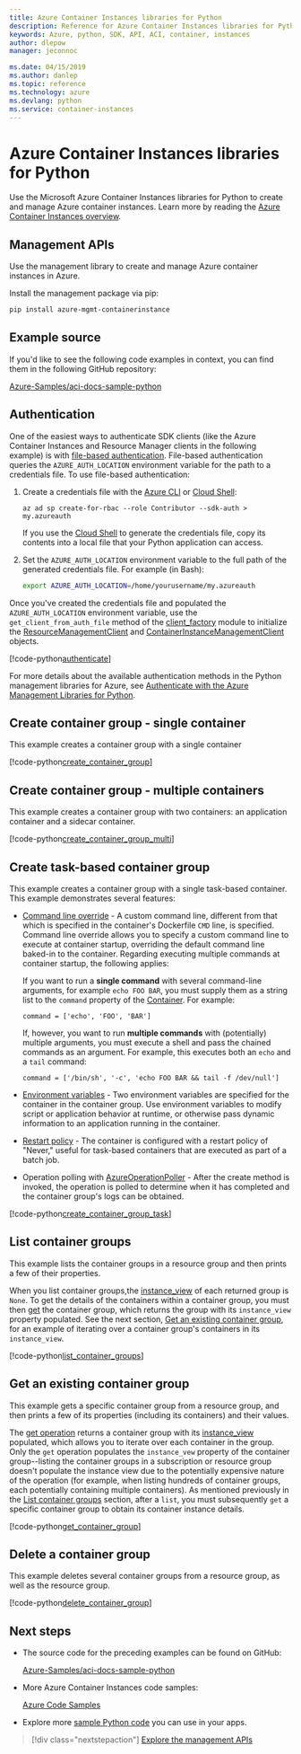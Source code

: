 ```yaml
---
title: Azure Container Instances libraries for Python
description: Reference for Azure Container Instances libraries for Python
keywords: Azure, python, SDK, API, ACI, container, instances
author: dlepow
manager: jeconnoc

ms.date: 04/15/2019
ms.author: danlep
ms.topic: reference
ms.technology: azure
ms.devlang: python
ms.service: container-instances
---
```


# Azure Container Instances libraries for Python

Use the Microsoft Azure Container Instances libraries for Python to create and manage Azure container instances. Learn more by reading the [Azure Container Instances overview](/azure/container-instances/container-instances-overview).

## Management APIs

Use the management library to create and manage Azure container instances in Azure.

Install the management package via pip:

```bash
pip install azure-mgmt-containerinstance
```

## Example source

If you'd like to see the following code examples in context, you can find them in the following GitHub repository:

[Azure-Samples/aci-docs-sample-python](https://github.com/Azure-Samples/aci-docs-sample-python)

## Authentication

One of the easiest ways to authenticate SDK clients (like the Azure Container Instances and Resource Manager clients in the following example) is with [file-based authentication](/python/azure/python-sdk-azure-authenticate#mgmt-auth-file). File-based authentication queries the `AZURE_AUTH_LOCATION` environment variable for the path to a credentials file. To use file-based authentication:

1. Create a credentials file with the [Azure CLI](/cli/azure) or [Cloud Shell](https://shell.azure.com/):

   ```azurecli
   az ad sp create-for-rbac --role Contributor --sdk-auth > my.azureauth
   ```

   If you use the [Cloud Shell](https://shell.azure.com/) to generate the credentials file, copy its contents into a local file that your Python application can access.

2. Set the `AZURE_AUTH_LOCATION` environment variable to the full path of the generated credentials file. For example (in Bash):

   ```bash
   export AZURE_AUTH_LOCATION=/home/yourusername/my.azureauth
   ```

Once you've created the credentials file and populated the `AZURE_AUTH_LOCATION` environment variable, use the `get_client_from_auth_file` method of the [client_factory][client_factory] module to initialize the [ResourceManagementClient][ResourceManagementClient] and [ContainerInstanceManagementClient][ContainerInstanceManagementClient] objects.

<!-- SOURCE REPO: https://github.com/Azure-Samples/aci-docs-sample-python -->
[!code-python[authenticate](~/aci-docs-sample-python/src/aci_docs_sample.py#L45-L58 "Authenticate ACI and Resource Manager clients")]

For more details about the available authentication methods in the Python management libraries for Azure, see [Authenticate with the Azure Management Libraries for Python](/python/azure/python-sdk-azure-authenticate).

## Create container group - single container

This example creates a container group with a single container

<!-- SOURCE REPO: https://github.com/Azure-Samples/aci-docs-sample-python -->
[!code-python[create_container_group](~/aci-docs-sample-python/src/aci_docs_sample.py#L94-L141 "Create single-container group")]

## Create container group - multiple containers

This example creates a container group with two containers: an application container and a sidecar container.

<!-- SOURCE REPO: https://github.com/Azure-Samples/aci-docs-sample-python -->
[!code-python[create_container_group_multi](~/aci-docs-sample-python/src/aci_docs_sample.py#L144-L197 "Create multi-container group")]

## Create task-based container group

This example creates a container group with a single task-based container. This example demonstrates several features:

* [Command line override](/azure/container-instances/container-instances-start-command) - A custom command line, different from that which is specified in the container's Dockerfile `CMD` line, is specified. Command line override allows you to specify a custom command line to execute at container startup, overriding the default command line baked-in to the container. Regarding executing multiple commands at container startup, the following applies:

   If you want to run a **single command** with several command-line arguments, for example `echo FOO BAR`, you must supply them as a string list to the `command` property of the [Container][Container]. For example:

   `command = ['echo', 'FOO', 'BAR']`

   If, however, you want to run **multiple commands** with (potentially) multiple arguments, you must execute a shell and pass the chained commands as an argument. For example, this executes both an `echo` and a `tail` command:

   `command = ['/bin/sh', '-c', 'echo FOO BAR && tail -f /dev/null']`
* [Environment variables](/azure/container-instances/container-instances-environment-variables) - Two environment variables are specified for the container in the container group. Use environment variables to modify script or application behavior at runtime, or otherwise pass dynamic information to an application running in the container.
* [Restart policy](/azure/container-instances/container-instances-restart-policy) - The container is configured with a restart policy of "Never," useful for task-based containers that are executed as part of a batch job.
* Operation polling with [AzureOperationPoller][AzureOperationPoller] - After the create method is invoked, the operation is polled to determine when it has completed and the container group's logs can be obtained.

<!-- SOURCE REPO: https://github.com/Azure-Samples/aci-docs-sample-python -->
[!code-python[create_container_group_task](~/aci-docs-sample-python/src/aci_docs_sample.py#L200-L276 "Run a task-based container")]

## List container groups

This example lists the container groups in a resource group and then prints a few of their properties.

When you list container groups,the [instance_view][instance_view] of each returned group is `None`. To get the details of the containers within a container group, you must then [get][containergroupoperations_get] the container group, which returns the group with its `instance_view` property populated. See the next section, [Get an existing container group](#get-an-existing-container-group), for an example of iterating over a container group's containers in its `instance_view`.

<!-- SOURCE REPO: https://github.com/Azure-Samples/aci-docs-sample-python -->
[!code-python[list_container_groups](~/aci-docs-sample-python/src/aci_docs_sample.py#L279-L293 "List container groups")]

## Get an existing container group

This example gets a specific container group from a resource group, and then prints a few of its properties (including its containers) and their values.

The [get operation][containergroupoperations_get] returns a container group with its [instance_view][instance_view] populated, which allows you to iterate over each container in the group. Only the `get` operation populates the `instance_vew` property of the container group--listing the container groups in a subscription or resource group doesn't populate the instance view due to the potentially expensive nature of the operation (for example, when listing hundreds of container groups, each potentially containing multiple containers). As mentioned previously in the [List container groups](#list-container-groups) section, after a `list`, you must subsequently `get` a specific container group to obtain its container instance details.

<!-- SOURCE REPO: https://github.com/Azure-Samples/aci-docs-sample-python -->
[!code-python[get_container_group](~/aci-docs-sample-python/src/aci_docs_sample.py#L296-L325 "Get container group")]

## Delete a container group

This example deletes several container groups from a resource group, as well as the resource group.

<!-- SOURCE REPO: https://github.com/Azure-Samples/aci-docs-sample-python -->
[!code-python[delete_container_group](~/aci-docs-sample-python/src/aci_docs_sample.py#L83-L92 "Delete container groups and resource group")]

## Next steps

* The source code for the preceding examples can be found on GitHub:

  [Azure-Samples/aci-docs-sample-python][aci-docs-sample-python]

* More Azure Container Instances code samples:

  [Azure Code Samples][samples-aci]

* Explore more [sample Python code][samples-python] you can use in your apps.

> [!div class="nextstepaction"]
> [Explore the management APIs](/python/api/overview/azure/containerinstance/management)

<!-- LINKS - External -->
[aci-docs-sample-python]: https://github.com/Azure-Samples/aci-docs-sample-python
[samples-aci]: https://azure.microsoft.com/resources/samples/?sort=0&term=ACI
[samples-python]: https://azure.microsoft.com/resources/samples/?platform=python

<!-- TYPES -->
[AzureOperationPoller]: /python/api/msrestazure.azure_operation.AzureOperationPoller
[client_factory]: /python/api/azure.common.client_factory
[Container]: /python/api/azure.mgmt.containerinstance.models.container
[ContainerGroupInstanceView]: /python/api/azure.mgmt.containerinstance.models.containergrouppropertiesinstanceview
[containergroupoperations_get]: /python/api/azure.mgmt.containerinstance.operations.containergroupsoperations#get-resource-group-name--container-group-name--custom-headers-none--raw-false----operation-config-
[ContainerInstanceManagementClient]: /python/api/azure.mgmt.containerinstance.containerinstancemanagementclient
[instance_view]: /python/api/azure.mgmt.containerinstance.models.containergroup#variables
[ResourceManagementClient]: /python/api/azure.mgmt.resource.resources.resourcemanagementclient